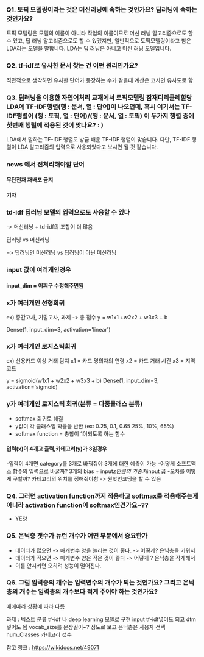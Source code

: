 ### Q1. 토픽 모델링이라는 것은 머신러닝에 속하는 것인가요? 딥러닝에 속하는 것인가요?

토픽 모델링은 모델의 이름이 아니라 작업의 이름이므로 머신 러닝 알고리즘으로도 할 수 있고, 딥 러닝 알고리즘으로도 할 수 있겠지만, 일반적으로 토픽모델링이라고 함은 LDA라는 모델을 말합니다. LDA는 딥 러닝은 아니고 머신 러닝 모델입니다.

### Q2. tf-idf로 유사한 문서 찾는 건 어떤 원리인가요?
직관적으로 생각하면 유사한 단어가 등장하는 수가 같을때
계산은 코사인 유사도로 함

### Q3. 딥러닝을 이용한 자연어처리 교재에서 토픽모델링 잠재디리클레할당LDA에 TF-IDF행렬(행 : 문서, 열 : 단어)이 나오던데, 혹시 여기서는 TF-IDF행렬이 (행 : 토픽, 열 : 단어)/(행 : 문서, 열 : 토픽) 이 두가지 행렬 중에 첫번째 행렬에 적용된 것이 맞나요? : )
LDA에서 말하는 TF-IDF 행렬도 방금 배운 TF-IDF 행렬이 맞습니다. 다만, TF-IDF 행렬이 LDA 알고리즘의 입력으로 사용되었다고 보시면 될 것 같습니다.


### news 에서 전처리해야할 단어

#### 무단전재 재배포 금지
#### 기자

### td-idf 딥러닝 모델의 입력으로도 사용할 수 있다

-> 머신러닝 + td-idf의 조합이 더 많음


딥러닝 vs 머신러닝

=> 딥러닝인 머신러닝 vs 딥러닝이 아닌 머신러닝


### input 값이 여러개인경우
#### input_dim = 어쩌구 수정해주면됨


### x가 여러개인 선형회귀

ex) 중간고사, 기말고사, 과제 -> 총 점수
y = w1x1 +w2x2 + w3x3 + b

Dense(1, input_dim=3, activation='linear')

### x가 여러개인 로지스틱회귀

ex) 신용카드 이상 거래 탐지
x1 = 카드 명의자의 연령 
x2 = 카드 거래 시간
x3 = 지역 코드

y = sigmoid(w1x1 + w2x2 + w3x3 + b)
Dense(1, input_dim=3, activation='sigmoid)

### y가 여러개인 로지스틱 회귀(분류 = 다중클래스 분류)
- softmax 회귀로 해결
- y값이 각 클래스일 확률을 반환
(ex:
0.25, 0.1, 0.65
25%, 10%, 65%)
- softmax function = 총합이 1이되도록 하는 함수

#### 입력(x)이 4개고 출력,카테고리(y)가 3일경우
-입력이 4개면 category를 3개로 바꿔줘야 3개에 대한 예측이 가능
-어떻게 소프트맥스 함수의 입력으로 바꿀까?
3개의 bias + input*z만큼의 가중치*input 곱
-오차를 어떻게 구할까?
카테고리의 위치를 정해줘야함 -> 원핫인코딩을 할 수 있음

### Q4. 그러면 activation function까지 적용하고 softmax를 적용해주는게 아니라 activation function이 softmax인건가요~??
- YES!

### Q5. 은닉층 갯수가 뉴런 개수가 어떤 부분에서 중요한가

- 데이터가 많으면 -> 매개변수 양을 늘리는 것이 좋다. -> 어떻게? 은닉층을 키워서
- 데이터가 적으면 -> 매개변수 양은 적은 것이 좋다 -> 어떻게 ? 은닉층을 작게해서
- 이를 안지키면 오히려 성능이 떨어진다.

### Q6. 그럼 입력층의 개수는 입력변수의 개수가 되는 것인가요? 그리고 은닉층의 개수는 입력층의 개수보다 적게 주어야 하는 것인가요?
때에따라 상황에 따라 다름
 

과제 : 텍스트 분류 tf-idf 나 deep learning 모델로 구현
input tf-idf넣어도 되고 dtm넣어도 됨
vocab_size를 문장길이~? 정도로 보고
은닉층은 사용자 선택
num_Classes 카테고리 갯수

참고 링크 : https://wikidocs.net/49071



